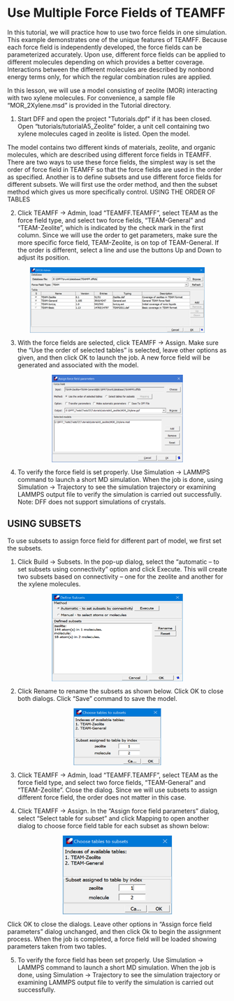 # Use Multiple Force Fields of TEAMFF

In this tutorial, we will practice how to use two force fields in one simulation. This example demonstrates one of the unique features of TEAMFF. Because each force field is independently developed, the force fields can be parameterized accurately. Upon use, different force fields can be applied to different molecules depending on which provides a better coverage. Interactions between the different molecules are described by nonbond energy terms only, for which the regular combination rules are applied.

In this lesson, we will use a model consisting of zeolite (MOR) interacting with two xylene molecules. For convenience, a sample file “MOR_2Xylene.msd” is provided in the Tutorial directory.

1. Start DFF and open the project "Tutorials.dpf" if it has been closed. Open “tutorials/tutorialA5_Zeolite” folder, a unit cell containing two xylene molecules caged in zeolite is listed. Open the model.

The model contains two different kinds of materials, zeolite, and organic molecules, which are described using different force fields in TEAMFF. There are two ways to use these force fields, the simplest way is set the order of force field in TEAMFF so that the force fields are used in the order as specified. Another is to define subsets and use different force fields for different subsets. 
We will first use the order method, and then the subset method which gives us more specifically control.
USING THE ORDER OF TABLES

2. Click TEAMFF → Admin, load “TEAMFF.TEAMFF”, select TEAM as the force field type, and select two force fields, “TEAM-General” and “TEAM-Zeolite”, which is indicated by the check mark in the first column. Since we will use the order to get parameters, make sure the more specific force field, TEAM-Zeolite, is on top of TEAM-General. If the order is different, select a line and use the buttons Up and Down to adjust its position.

<img src="image-8.png" 
    alt="alt text" 
    width="400" height="150"
    style="display: block; margin: 0 auto" />

3. With the force fields are selected, click TEAMFF → Assign. Make sure the “Use the order of selected tables” is selected, leave other options as given, and then click OK to launch the job. A new force field will be generated and associated with the model. 
 
<img src="image-9.png" 
    alt="alt text" 
    width="300" height="200"
    style="display: block; margin: 0 auto" />

4. To verify the force field is set properly. Use Simulation → LAMMPS command to launch a short MD simulation. When the job is done, using Simulation → Trajectory to see the simulation trajectory or examining LAMMPS output file to verify the simulation is carried out successfully.
Note: DFF does not support simulations of crystals.  

## USING SUBSETS
To use subsets to assign force field for different part of model, we first set the subsets.

1. Click Build → Subsets. In the pop-up dialog, select the “automatic – to set subsets using connectivity” option and click Execute. This will create two subsets based on connectivity – one for the zeolite and another for the xylene molecules. 
 
<img src="image-10.png" 
    alt="alt text" 
    width="300" height="200"
    style="display: block; margin: 0 auto" />

2. Click Rename to rename the subsets as shown below. Click OK to close both dialogs. Click “Save” command to save the model.
 
<img src="image-11.png" 
    alt="alt text" 
    width="200" height="130"
    style="display: block; margin: 0 auto" />

3. Click TEAMFF → Admin, load “TEAMFF.TEAMFF”, select TEAM as the force field type, and select two force fields, “TEAM-General” and “TEAM-Zeolite”. Close the dialog.
Since we will use subsets to assign different force field, the order does not matter in this case. 

4. Click TEAMFF → Assign. In the “Assign force field parameters” dialog, select “Select table for subset” and click Mapping to open another dialog to choose force field table for each subset as shown below:

<img src="image-12.png" 
    alt="alt text" 
    width="250" height="180"
    style="display: block; margin: 0 auto" />


Click OK to close the dialogs. Leave other options in “Assign force field parameters” dialog unchanged, and then click Ok to begin the assignment process. When the job is completed, a force field will be loaded showing parameters taken from two tables.

5. To verify the force field has been set properly. Use Simulation → LAMMPS command to launch a short MD simulation. When the job is done, using Simulation → Trajectory to see the simulation trajectory or examining LAMMPS output file to verify the simulation is carried out successfully.
 
